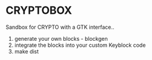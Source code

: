 # CRYPTOBOX

Sandbox for CRYPTO with a GTK interface..

1. generate your own blocks - blockgen
2. integrate the blocks into your custom Keyblock code
3. make dist

